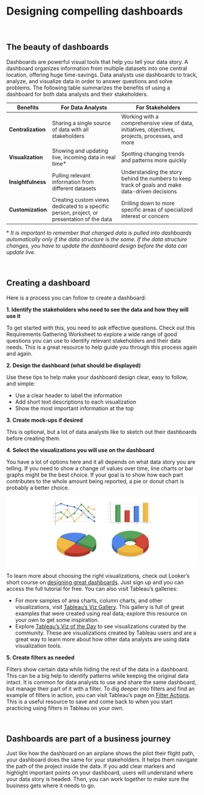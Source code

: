 # Designing compelling dashboards

&nbsp;

## The beauty of dashboards

Dashboards are powerful visual tools that help you tell your data story. A dashboard organizes information from multiple datasets into one central location, offering huge time-savings. Data analysts use dashboards to track, analyze, and visualize data in order to answer questions and solve problems. The following table summarizes the benefits of using a dashboard for both data analysts and their stakeholders.

| **Benefits**       | **For Data Analysts**                                                                      | **For Stakeholders**                                                                              |
|--------------------|--------------------------------------------------------------------------------------------|---------------------------------------------------------------------------------------------------|
| **Centralization** | Sharing a single source of data with all stakeholders                                      | Working with a comprehensive view of data, initiatives, objectives, projects, processes, and more |
| **Visualization**  | Showing and updating live, incoming data in real time*                                     | Spotting changing trends and patterns more quickly                                                |
| **Insightfulness** | Pulling relevant information from different datasets                                       | Understanding the story behind the numbers to keep track of goals and make data-driven decisions  |
| **Customization**  | Creating custom views dedicated to a specific person, project, or presentation of the data | Drilling down to more specific areas of specialized interest or concern                           |


\* *It is important to remember that changed data is pulled into dashboards automatically only if the data structure is the same. If the data structure changes, you have to update the dashboard design before the data can update live.*

&nbsp;

## Creating a dashboard

Here is a process you can follow to create a dashboard:

**1. Identify the stakeholders who need to see the data and how they will use it**

To get started with this, you need to ask effective questions. Check out this Requirements Gathering Worksheet to explore a wide range of good questions you can use to identify relevant stakeholders and their data needs. This is a great resource to help guide you through this process again and again. 

**2. Design the dashboard (what should be displayed)**

Use these tips to help make your dashboard design clear, easy to follow, and simple:

* Use a clear header to label the information
* Add short text descriptions to each visualization
* Show the most important information at the top

**3. Create mock-ups if desired**

This is optional, but a lot of data analysts like to sketch out their dashboards before creating them. 

**4. Select the visualizations you will use on the dashboard**

You have a lot of options here and it all depends on what data story you are telling. If you need to show a change of values over time, line charts or bar graphs might be the best choice. If your goal is to show how each part contributes to the whole amount being reported, a pie or donut chart is probably a better choice.

![img](img/charts.png)

To learn more about choosing the right visualizations, check out Looker’s short course on [designing great dashboards](https://training.looker.com/designing-great-dashboards). Just sign up and you can access the full tutorial for free. You can also visit Tableau’s galleries:

* For more samples of area charts, column charts, and other visualizations, visit [Tableau’s Viz Gallery](https://www.tableau.com/solutions/gallery). This gallery is full of great examples that were created using real data; explore this resource on your own to get some inspiration. 
* Explore [Tableau’s Viz of the Day](https://public.tableau.com/en-us/gallery/?tab=viz-of-the-day&type=viz-of-the-day) to see visualizations curated by the community. These are visualizations created by Tableau users and are a great way to learn more about how other data analysts are using data visualization tools.  

**5. Create filters as needed**

Filters show certain data while hiding the rest of the data in a dashboard. This can be a big help to identify patterns while keeping the original data intact. It is common for data analysts to use and share the same dashboard, but manage their part of it with a filter. To dig deeper into filters and find an example of filters in action, you can visit Tableau’s page on [Filter Actions](https://help.tableau.com/current/pro/desktop/en-us/actions_filter.htm). This is a useful resource to save and come back to when you start practicing using filters in Tableau on your own. 

&nbsp;

## Dashboards are part of a business journey

Just like how the dashboard on an airplane shows the pilot their flight path, your dashboard does the same for your stakeholders. It helps them navigate the path of the project inside the data. If you add clear markers and highlight important points on your dashboard, users will understand where your data story is headed. Then, you can work together to make sure the business gets where it needs to go. 